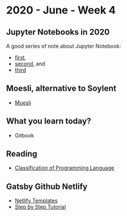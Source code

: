 # 2020 - June - Week 4

## Jupyter Notebooks in 2020

A good series of note about Jupyter Notebook:

* [first](https://ljvmiranda921.github.io/notebook/2020/03/06/jupyter-notebooks-in-2020/), 
* [second](https://ljvmiranda921.github.io/notebook/2020/03/16/jupyter-notebooks-in-2020-part-2/), and 
* [third](https://ljvmiranda921.github.io/notebook/2020/03/30/jupyter-notebooks-in-2020-part-3/) 

## Moesli, alternative to Soylent

* [Muesli](https://github.com/l29ah/muesli)

## What you learn today?

* Gitbook

## Reading

* [Classification of Programming Language](https://cs.lmu.edu/~ray/notes/pltypes/)

## Gatsby Github Netlify

* [Netlify Templates](https://github.com/netlify-templates/gatsby-starter-netlify-cms)
* [Step by Step Tutorial](https://www.netlify.com/blog/2016/02/24/a-step-by-step-guide-gatsby-on-netlify/)

